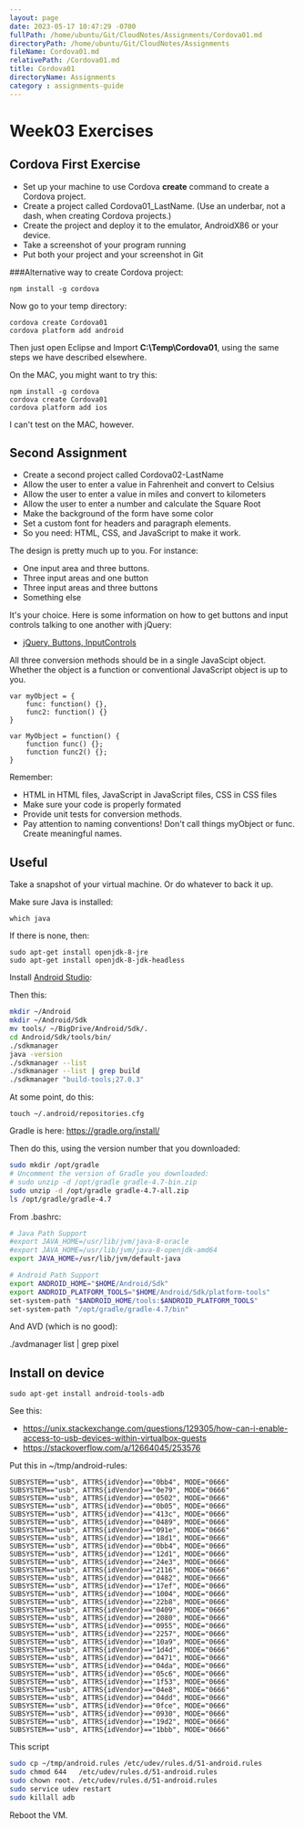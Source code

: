 ```yaml
---
layout: page
date: 2023-05-17 10:47:29 -0700
fullPath: /home/ubuntu/Git/CloudNotes/Assignments/Cordova01.md
directoryPath: /home/ubuntu/Git/CloudNotes/Assignments
fileName: Cordova01.md
relativePath: /Cordova01.md
title: Cordova01
directoryName: Assignments
category : assignments-guide
---
```


Week03 Exercises
================

Cordova First Exercise
----------------------

- Set up your machine to use Cordova **create** command to create
a Cordova project.
- Create a project called Cordova01_LastName. (Use an underbar, not a dash, when creating Cordova projects.)
- Create the project and deploy it to the emulator, AndroidX86 or your
device.
- Take a screenshot of your program running
- Put both your project and your screenshot in Git

###Alternative way to create Cordova project:

	npm install -g cordova

Now go to your temp directory:

	cordova create Cordova01
	cordova platform add android

Then just open Eclipse and Import **C:\\Temp\\Cordova01**, using the same
steps we have described elsewhere.

On the MAC, you might want to try this:

	npm install -g cordova
	cordova create Cordova01
	cordova platform add ios

I can't test on the MAC, however.

Second Assignment
-----------------

- Create a second project called Cordova02-LastName
- Allow the user to enter a value in Fahrenheit and convert to
Celsius
- Allow the user to enter a value in miles and convert to
kilometers
- Allow the user to enter a number and calculate the Square Root
- Make the background of the form have some color
- Set a custom font for headers and paragraph elements.
- So you need: HTML, CSS, and JavaScript to make it work.

The design is pretty much up to you. For instance:

- One input area and three buttons.
- Three input areas and one button
- Three input areas and three buttons
- Something else

It's your choice. Here is some information on how to get buttons and
input controls talking to one another with jQuery:

- [jQuery, Buttons, InputControls](http://elvenware.com/charlie/books/CloudNotes/Prog272/Resources.html#working-with-buttons-input-controls-and-jquery)

All three conversion methods should be in a single JavaScipt object.
Whether the object is a function or conventional JavaScript object
is up to you.

```
var myObject = {
	func: function() {},
	func2: function() {}
}

var MyObject = function() {
	function func() {};
	function func2() {};
}
```

Remember:

- HTML in HTML files, JavaScript in JavaScript files, CSS in CSS files
- Make sure your code is properly formated
- Provide unit tests for conversion methods.
- Pay attention to naming conventions! Don't call things myObject or
func. Create meaningful names.


## Useful

Take a snapshot of your virtual machine. Or do whatever to back it up.

Make sure Java is installed:

```
which java
```

If there is none, then:

```
sudo apt-get install openjdk-8-jre
sudo apt-get install openjdk-8-jdk-headless
```

Install [Android Studio](https://developer.android.com/studio/):

Then this:

```bash
mkdir ~/Android
mkdir ~/Android/Sdk
mv tools/ ~/BigDrive/Android/Sdk/.
cd Android/Sdk/tools/bin/
./sdkmanager
java -version
./sdkmanager --list
./sdkmanager --list | grep build
./sdkmanager "build-tools;27.0.3"
```

At some point, do this:

	touch ~/.android/repositories.cfg

Gradle is here: <https://gradle.org/install/>

Then do this, using the version number that you downloaded:

```bash
sudo mkdir /opt/gradle
# Uncomment the version of Gradle you downloaded:
# sudo unzip -d /opt/gradle gradle-4.7-bin.zip
sudo unzip -d /opt/gradle gradle-4.7-all.zip
ls /opt/gradle/gradle-4.7
```

From .bashrc:

```bash
# Java Path Support
#export JAVA_HOME=/usr/lib/jvm/java-8-oracle
#export JAVA_HOME=/usr/lib/jvm/java-8-openjdk-amd64
export JAVA_HOME=/usr/lib/jvm/default-java

# Android Path Support
export ANDROID_HOME="$HOME/Android/Sdk"
export ANDROID_PLATFORM_TOOLS="$HOME/Android/Sdk/platform-tools"
set-system-path "$ANDROID_HOME/tools:$ANDROID_PLATFORM_TOOLS"
set-system-path "/opt/gradle/gradle-4.7/bin"
```

And AVD (which is no good):

./avdmanager list | grep pixel


## Install on device

```
sudo apt-get install android-tools-adb
```

See this:

- <https://unix.stackexchange.com/questions/129305/how-can-i-enable-access-to-usb-devices-within-virtualbox-guests>
- <https://stackoverflow.com/a/12664045/253576>


Put this in ~/tmp/android-rules:

```
SUBSYSTEM=="usb", ATTRS{idVendor}=="0bb4", MODE="0666"
SUBSYSTEM=="usb", ATTRS{idVendor}=="0e79", MODE="0666"
SUBSYSTEM=="usb", ATTRS{idVendor}=="0502", MODE="0666"
SUBSYSTEM=="usb", ATTRS{idVendor}=="0b05", MODE="0666"
SUBSYSTEM=="usb", ATTRS{idVendor}=="413c", MODE="0666"
SUBSYSTEM=="usb", ATTRS{idVendor}=="0489", MODE="0666"
SUBSYSTEM=="usb", ATTRS{idVendor}=="091e", MODE="0666"
SUBSYSTEM=="usb", ATTRS{idVendor}=="18d1", MODE="0666"
SUBSYSTEM=="usb", ATTRS{idVendor}=="0bb4", MODE="0666"
SUBSYSTEM=="usb", ATTRS{idVendor}=="12d1", MODE="0666"
SUBSYSTEM=="usb", ATTRS{idVendor}=="24e3", MODE="0666"
SUBSYSTEM=="usb", ATTRS{idVendor}=="2116", MODE="0666"
SUBSYSTEM=="usb", ATTRS{idVendor}=="0482", MODE="0666"
SUBSYSTEM=="usb", ATTRS{idVendor}=="17ef", MODE="0666"
SUBSYSTEM=="usb", ATTRS{idVendor}=="1004", MODE="0666"
SUBSYSTEM=="usb", ATTRS{idVendor}=="22b8", MODE="0666"
SUBSYSTEM=="usb", ATTRS{idVendor}=="0409", MODE="0666"
SUBSYSTEM=="usb", ATTRS{idVendor}=="2080", MODE="0666"
SUBSYSTEM=="usb", ATTRS{idVendor}=="0955", MODE="0666"
SUBSYSTEM=="usb", ATTRS{idVendor}=="2257", MODE="0666"
SUBSYSTEM=="usb", ATTRS{idVendor}=="10a9", MODE="0666"
SUBSYSTEM=="usb", ATTRS{idVendor}=="1d4d", MODE="0666"
SUBSYSTEM=="usb", ATTRS{idVendor}=="0471", MODE="0666"
SUBSYSTEM=="usb", ATTRS{idVendor}=="04da", MODE="0666"
SUBSYSTEM=="usb", ATTRS{idVendor}=="05c6", MODE="0666"
SUBSYSTEM=="usb", ATTRS{idVendor}=="1f53", MODE="0666"
SUBSYSTEM=="usb", ATTRS{idVendor}=="04e8", MODE="0666"
SUBSYSTEM=="usb", ATTRS{idVendor}=="04dd", MODE="0666"
SUBSYSTEM=="usb", ATTRS{idVendor}=="0fce", MODE="0666"
SUBSYSTEM=="usb", ATTRS{idVendor}=="0930", MODE="0666"
SUBSYSTEM=="usb", ATTRS{idVendor}=="19d2", MODE="0666"
SUBSYSTEM=="usb", ATTRS{idVendor}=="1bbb", MODE="0666"
```

This script

```bash
sudo cp ~/tmp/android.rules /etc/udev/rules.d/51-android.rules
sudo chmod 644   /etc/udev/rules.d/51-android.rules
sudo chown root. /etc/udev/rules.d/51-android.rules
sudo service udev restart
sudo killall adb
```

Reboot the VM.
